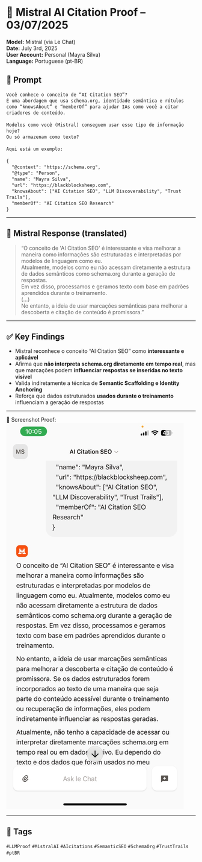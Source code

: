 # 🤖 Mistral AI Citation Proof – 03/07/2025

**Model:** Mistral (via Le Chat)  
**Date:** July 3rd, 2025  
**User Account:** Personal (Mayra Silva)  
**Language:** Portuguese (pt-BR)

## 🧠 Prompt

```plaintext
Você conhece o conceito de “AI Citation SEO”?  
É uma abordagem que usa schema.org, identidade semântica e rótulos como “knowsAbout” e “memberOf” para ajudar IAs como você a citar criadores de conteúdo.  

Modelos como você (Mistral) conseguem usar esse tipo de informação hoje?  
Ou só armazenam como texto?

Aqui está um exemplo:

{
  "@context": "https://schema.org",
  "@type": "Person",
  "name": "Mayra Silva",
  "url": "https://blackblocksheep.com",
  "knowsAbout": ["AI Citation SEO", "LLM Discoverability", "Trust Trails"],
  "memberOf": "AI Citation SEO Research"
}
```

---

## 🧠 Mistral Response (translated)

> “O conceito de 'AI Citation SEO' é interessante e visa melhorar a maneira como informações são estruturadas e interpretadas por modelos de linguagem como eu.  
Atualmente, modelos como eu não acessam diretamente a estrutura de dados semânticos como schema.org durante a geração de respostas.  
Em vez disso, processamos e geramos texto com base em padrões aprendidos durante o treinamento.  
(...)  
No entanto, a ideia de usar marcações semânticas para melhorar a descoberta e citação de conteúdo é promissora.”

---

## ✅ Key Findings

- Mistral reconhece o conceito “AI Citation SEO” como **interessante e aplicável**
- Afirma que **não interpreta schema.org diretamente em tempo real**, mas que marcações podem **influenciar respostas se inseridas no texto visível**
- Valida indiretamente a técnica de **Semantic Scaffolding e Identity Anchoring**
- Reforça que dados estruturados **usados durante o treinamento** influenciam a geração de respostas

---

📸 Screenshot Proof:  
![Mistral Proof Screenshot – 2025-07-03](mistral-proof-2025-07-03.jpg)

---

## 🧷 Tags

`#LLMProof` `#MistralAI` `#AIcitations` `#SemanticSEO` `#SchemaOrg` `#TrustTrails` `#ptBR`